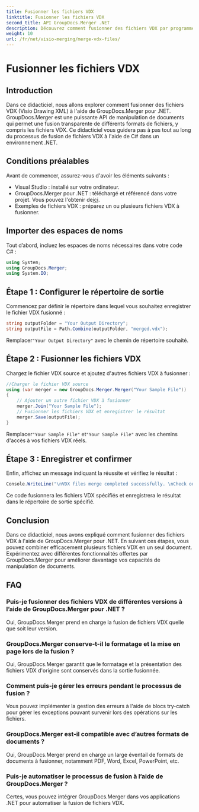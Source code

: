```yaml
---
title: Fusionner les fichiers VDX
linktitle: Fusionner les fichiers VDX
second_title: API GroupDocs.Merger .NET
description: Découvrez comment fusionner des fichiers VDX par programme à l'aide de GroupDocs.Merger pour .NET. Ce didacticiel fournit un guide étape par étape.
weight: 10
url: /fr/net/visio-merging/merge-vdx-files/
---
```


# Fusionner les fichiers VDX

## Introduction
Dans ce didacticiel, nous allons explorer comment fusionner des fichiers VDX (Visio Drawing XML) à l'aide de GroupDocs.Merger pour .NET. GroupDocs.Merger est une puissante API de manipulation de documents qui permet une fusion transparente de différents formats de fichiers, y compris les fichiers VDX. Ce didacticiel vous guidera pas à pas tout au long du processus de fusion de fichiers VDX à l'aide de C# dans un environnement .NET.
## Conditions préalables
Avant de commencer, assurez-vous d'avoir les éléments suivants :
- Visual Studio : installé sur votre ordinateur.
-  GroupDocs.Merger pour .NET : téléchargé et référencé dans votre projet. Vous pouvez l'obtenir de[ici](https://releases.groupdocs.com/merger/net/).
- Exemples de fichiers VDX : préparez un ou plusieurs fichiers VDX à fusionner.

## Importer des espaces de noms
Tout d’abord, incluez les espaces de noms nécessaires dans votre code C# :
```csharp
using System; 
using GroupDocs.Merger;
using System.IO;
```
## Étape 1 : Configurer le répertoire de sortie
Commencez par définir le répertoire dans lequel vous souhaitez enregistrer le fichier VDX fusionné :
```csharp
string outputFolder = "Your Output Directory";
string outputFile = Path.Combine(outputFolder, "merged.vdx");
```
 Remplacer`"Your Output Directory"` avec le chemin de répertoire souhaité.
## Étape 2 : Fusionner les fichiers VDX
Chargez le fichier VDX source et ajoutez d'autres fichiers VDX à fusionner :
```csharp
//Charger le fichier VDX source
using (var merger = new GroupDocs.Merger.Merger("Your Sample File"))
{
    // Ajouter un autre fichier VDX à fusionner
    merger.Join("Your Sample File");
    // Fusionner les fichiers VDX et enregistrer le résultat
    merger.Save(outputFile);
}
```
 Remplacer`"Your Sample File"` et`"Your Sample File"` avec les chemins d'accès à vos fichiers VDX réels.
## Étape 3 : Enregistrer et confirmer
Enfin, affichez un message indiquant la réussite et vérifiez le résultat :
```csharp
Console.WriteLine("\nVDX files merge completed successfully. \nCheck output in {0}", outputFolder);
```
Ce code fusionnera les fichiers VDX spécifiés et enregistrera le résultat dans le répertoire de sortie spécifié.

## Conclusion
Dans ce didacticiel, nous avons expliqué comment fusionner des fichiers VDX à l'aide de GroupDocs.Merger pour .NET. En suivant ces étapes, vous pouvez combiner efficacement plusieurs fichiers VDX en un seul document. Expérimentez avec différentes fonctionnalités offertes par GroupDocs.Merger pour améliorer davantage vos capacités de manipulation de documents.

## FAQ
### Puis-je fusionner des fichiers VDX de différentes versions à l’aide de GroupDocs.Merger pour .NET ?
Oui, GroupDocs.Merger prend en charge la fusion de fichiers VDX quelle que soit leur version.
### GroupDocs.Merger conserve-t-il le formatage et la mise en page lors de la fusion ?
Oui, GroupDocs.Merger garantit que le formatage et la présentation des fichiers VDX d'origine sont conservés dans la sortie fusionnée.
### Comment puis-je gérer les erreurs pendant le processus de fusion ?
Vous pouvez implémenter la gestion des erreurs à l'aide de blocs try-catch pour gérer les exceptions pouvant survenir lors des opérations sur les fichiers.
### GroupDocs.Merger est-il compatible avec d’autres formats de documents ?
Oui, GroupDocs.Merger prend en charge un large éventail de formats de documents à fusionner, notamment PDF, Word, Excel, PowerPoint, etc.
### Puis-je automatiser le processus de fusion à l’aide de GroupDocs.Merger ?
Certes, vous pouvez intégrer GroupDocs.Merger dans vos applications .NET pour automatiser la fusion de fichiers VDX.